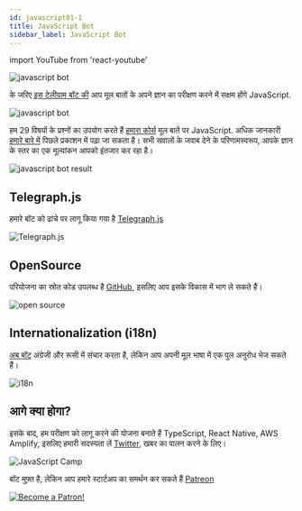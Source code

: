 ```yaml
---
id: javascript01-1
title: JavaScript Bot
sidebar_label: JavaScript Bot
---
```


import YouTube from 'react-youtube'

![javascript bot](/img/javascript/JSBot.jpg)

के जरिए [इस टेलीग्राम बॉट की](https://t.me/javascriptcamp_bot) आप मूल बातों के अपने ज्ञान का परीक्षण करने में सक्षम होंगे JavaScript.

![javascript bot](https://miro.medium.com/max/1400/1*x9F9oX8vTt5e-bVxL4oOog.png)

हम 29 विषयों के प्रश्नों का उपयोग करते हैं [हमारा कोर्स](https://www.jscamp.app/docs/javascript01/) मूल बातें पर JavaScript. अधिक जानकारी [हमारे बारे में](https://www.jscamp.app/ru/docs/javascript00/) पिछले प्रकाशन में पढ़ा जा सकता है।
सभी सवालों के जवाब देने के परिणामस्वरूप, आपके ज्ञान के स्तर का एक मूल्यांकन आपको इंतजार कर रहा है।

![javascript bot result](https://miro.medium.com/max/1400/1*KCe76zg2M56lT-234Xi1NA.png)

## Telegraph.js

हमारे बॉट को ढांचे पर लागू किया गया है [Telegraph.js](https://telegraf.js.org/)

![Telegraph.js](/img/javascript/telegraf.jpg)

## OpenSource

परियोजना का स्रोत कोड उपलब्ध है [GitHub](https://github.com/gHashTag/javascriptcamp_bot/tree/heroku), इसलिए आप इसके विकास में भाग ले सकते हैं।

![open source](https://media.giphy.com/media/7FgmaCJgUAMxRWatWB/giphy.gif)

## Internationalization (i18n)

[अब बॉट](https://github.com/gHashTag/javascriptcamp_bot/tree/heroku/src/quiz) अंग्रेजी और रूसी में संचार करता है, लेकिन आप अपनी मूल भाषा में एक पुल अनुरोध भेज सकते हैं।

![i18n](/img/javascript/i18n.png)

## आगे क्या होगा?

इसके बाद, हम परीक्षण को लागू करने की योजना बनाते हैं TypeScript, React Native, AWS Amplify, इसलिए हमारी सदस्यता लें [Twitter](https://twitter.com/jscamp_bot), खबर का पालन करने के लिए।

![JavaScript Camp](/img/bandlink.png)


बॉट मुफ़्त है, लेकिन आप हमारे स्टार्टअप का समर्थन कर सकते हैं [Patreon](https://www.patreon.com/javascriptcamp)

[![Become a Patron!](/img/logo/patreon.jpg)](https://www.patreon.com/bePatron?u=31769291)
